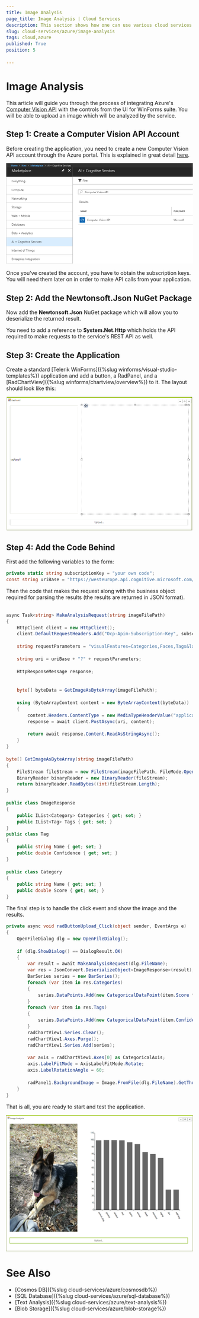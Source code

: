 ```yaml
---
title: Image Analysis
page_title: Image Analysis | Cloud Services
description: This section shows how one can use various cloud services like GoogleCloud, AWS, and Azure with the Telerik UI For Winforms suite.
slug: cloud-services/azure/image-analysis
tags: cloud,azure
published: True
position: 5

---
```


# Image Analysis

This article will guide you through the process of integrating Azure's [Computer Vision API](https://azure.microsoft.com/en-us/services/cognitive-services/computer-vision/) with the controls from the UI for WinForms suite. You will be able to upload an image which will be analyzed by the service.

## Step 1: Create a Computer Vision API Account

Before creating the application, you need to create a new Computer Vision API account through the Azure portal. This is explained in great detail [here](https://docs.microsoft.com/en-us/azure/cognitive-services/cognitive-services-apis-create-account).

![](images/azure-cognitive-services-image-analysis001.png)

Once you've created the account, you have to obtain the subscription keys. You will need them later on in order to make API calls from your application.

## Step 2: Add the Newtonsoft.Json NuGet Package

Now add the **Newtonsoft.Json** NuGet package which will allow you to deserialize the returned result.

You need to add a reference to **System.Net.Http** which holds the API required to make requests to the service's REST API as well.

## Step 3: Create the Application

Create a standard [Telerik WinForms]({%slug winforms/visual-studio-templates%}) application and add a button, a RadPanel, and a [RadChartView]({%slug winforms/chartview/overview%}) to it. The layout should look like this:

![](images/azure-cognitive-services-image-analysis002.png)


## Step 4: Add the Code Behind

First add the following variables to the form:

````C#
private static string subscriptionKey = "your own code";
const string uriBase = "https://westeurope.api.cognitive.microsoft.com/vision/v1.0/analyze";


````


Then the code that makes the request along with the business object required for parsing the results (the results are returned in JSON format).

````C#

async Task<string> MakeAnalysisRequest(string imageFilePath)
{
    HttpClient client = new HttpClient();
    client.DefaultRequestHeaders.Add("Ocp-Apim-Subscription-Key", subscriptionKey);

    string requestParameters = "visualFeatures=Categories,Faces,Tags&language=en";

    string uri = uriBase + "?" + requestParameters;

    HttpResponseMessage response;


    byte[] byteData = GetImageAsByteArray(imageFilePath);

    using (ByteArrayContent content = new ByteArrayContent(byteData))
    {
        content.Headers.ContentType = new MediaTypeHeaderValue("application/octet-stream");
        response = await client.PostAsync(uri, content);

        return await response.Content.ReadAsStringAsync();
    }
}

byte[] GetImageAsByteArray(string imageFilePath)
{
    FileStream fileStream = new FileStream(imageFilePath, FileMode.Open, FileAccess.Read);
    BinaryReader binaryReader = new BinaryReader(fileStream);
    return binaryReader.ReadBytes((int)fileStream.Length);
}

public class ImageResponse
{
    public IList<Category> Categories { get; set; }
    public IList<Tag> Tags { get; set; }
}
public class Tag
{
    public string Name { get; set; }
    public double Confidence { get; set; }
}

public class Category
{
    public string Name { get; set; }
    public double Score { get; set; }
}
```` 


The final step is to handle the click event and show the image and the results.

````C#
private async void radButtonUpload_Click(object sender, EventArgs e)
{
    OpenFileDialog dlg = new OpenFileDialog();
 
    if (dlg.ShowDialog() == DialogResult.OK)
    {
        var result = await MakeAnalysisRequest(dlg.FileName);
        var res = JsonConvert.DeserializeObject<ImageResponse>(result);
        BarSeries series = new BarSeries();
        foreach (var item in res.Categories)
        {
            series.DataPoints.Add(new CategoricalDataPoint(item.Score * 100, item.Name));
        }
        foreach (var item in res.Tags)
        {
            series.DataPoints.Add(new CategoricalDataPoint(item.Confidence * 100, item.Name));
        }
        radChartView1.Series.Clear();
        radChartView1.Axes.Purge();
        radChartView1.Series.Add(series);

        var axis = radChartView1.Axes[0] as CategoricalAxis;
        axis.LabelFitMode = AxisLabelFitMode.Rotate;
        axis.LabelRotationAngle = 60;

        radPanel1.BackgroundImage = Image.FromFile(dlg.FileName).GetThumbnailImage(radPanel1.Width, radPanel1.Height, null, IntPtr.Zero);
    }
}

````


That is all, you are ready to start and test the application.

![](images/azure-cognitive-services-image-analysis003.png)

# See Also

* [Cosmos DB]({%slug cloud-services/azure/cosmosdb%})
* [SQL Database]({%slug cloud-services/azure/sql-database%})
* [Text Analysis]({%slug cloud-services/azure/text-analysis%})
* [Blob Storage]({%slug cloud-services/azure/blob-storage%})